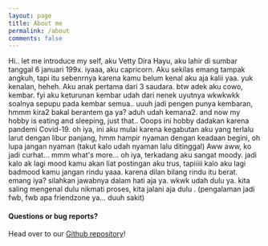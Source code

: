 ```yaml
---
layout: page
title: About me
permalink: /about
comments: false
---
```


<div class="row justify-content-between">
<div class="col-md-8 pr-5">

<p>Hi..  let me introduce my self, aku Vetty Dira Hayu, aku lahir di sumbar tanggal 6 januari 199x. iyaaa, aku capricorn. Aku sekilas emang tampak angkuh, tapi itu sebenrnya karena kamu belum kenal aku aja kalii yaa. yuk kenalan, heheh.  Aku anak pertama dari 3 saudara. btw adek aku cowo, kembar. fyi aku keturunan kembar udah dari nenek uyutnya  wkwkwkk soalnya sepupu pada kembar semua.. uuuh jadi pengen punya kembaran, hmmm kira2 bakal berantem ga ya? aduh udah kemana2. and now my hobby is eating and sleeping, just that.. Ooops ini hobby dadakan karena pandemi Covid-19. oh iya, ini aku mulai karena kegabutan aku yang terlalu larut dengan libur panjang, hmm hampir nyaman dengan keadaan begini, oh lupa jangan nyaman (takut kalo udah nyaman lalu ditinggal) Aww aww, ko jadi curhat... mmm what's more... oh iya, terkadang aku sangat moody. jadi kalo ak lagi mood kamu akan liat postingan aku trus, tapiiiii kalo aku lagi badmood kamu jangan rindu yaaa. karena dilan bilang rindu itu berat. emang iya? silahkan jawabnya dalam hati aja ya. wkwk udah dulu ya. kita saling mengenal dulu nikmati proses, kita jalani aja dulu . (pengalaman jadi fwb, fwb apa friendzone ya... duuh sakit) </p>


<h4>Questions or bug reports?</h4>

<p>Head over to our <a href="https://github.com/wowthemesnet/mediumish-theme-jekyll">Github repository</a>!</p>


</div>
</div>
